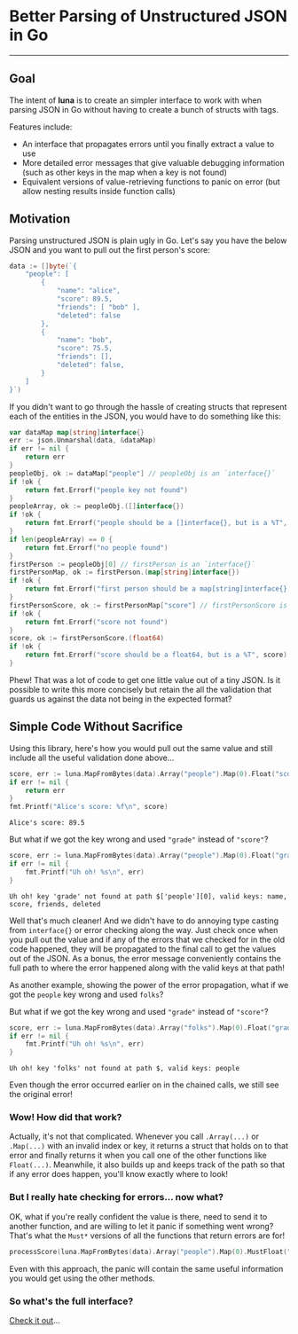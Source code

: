 # Better Parsing of Unstructured JSON in Go
___

## Goal

The intent of **luna** is to create an simpler interface to work with when parsing JSON in Go without having to
create a bunch of structs with tags.

Features include:

 * An interface that propagates errors until you finally extract a value to use
 * More detailed error messages that give valuable debugging information (such as other keys in the map when a key
is not found)
 * Equivalent versions of value-retrieving functions to panic on error (but allow nesting results inside function calls)

## Motivation

Parsing unstructured JSON is plain ugly in Go.  Let's say you have the below JSON  and you want to pull out
the first person's score:

```go
data := []byte(`{
    "people": [
        {
            "name": "alice",
            "score": 89.5,
            "friends": [ "bob" ],
            "deleted": false
        },
        {
            "name": "bob",
            "score": 75.5,
            "friends": [],
            "deleted": false,
        }
    ]
}`)
```

If you didn't want to go through the hassle of creating structs that represent each of the entities in the JSON, you
would have to do something like this:

```go
var dataMap map[string]interface{}
err := json.Unmarshal(data, &dataMap)
if err != nil {
	return err
}
peopleObj, ok := dataMap["people"] // peopleObj is an `interface{}`
if !ok {
	return fmt.Errorf("people key not found")
}
peopleArray, ok := peopleObj.([]interface{})
if !ok {
	return fmt.Errorf("people should be a []interface{}, but is a %T", peopleArray)
}
if len(peopleArray) == 0 {
	return fmt.Errorf("no people found")
}
firstPerson := peopleObj[0] // firstPerson is an `interface{}`
firstPersonMap, ok := firstPerson.(map[string]interface{})
if !ok {
	return fmt.Errorf("first person should be a map[string]interface{}, but is a %T", firstPerson)
}
firstPersonScore, ok := firstPersonMap["score"] // firstPersonScore is an `interface{}`
if !ok {
	return fmt.Errorf("score not found")
}
score, ok := firstPersonScore.(float64)
if !ok {
	return fmt.Errorf("score should be a float64, but is a %T", score)
}
```

Phew!  That was a lot of code to get one little value out of a tiny JSON.  Is it possible to write this more concisely
but retain the all the validation that guards us against the data not being in the expected format?

## Simple Code Without Sacrifice

Using this library, here's how you would pull out the same value and still include all the useful validation done
above...

```go
score, err := luna.MapFromBytes(data).Array("people").Map(0).Float("score")
if err != nil {
    return err
}
fmt.Printf("Alice's score: %f\n", score)
```

```
Alice's score: 89.5
```

But what if we got the key wrong and used `"grade"` instead of `"score"`?
```go
score, err := luna.MapFromBytes(data).Array("people").Map(0).Float("grade")
if err != nil {
    fmt.Printf("Uh oh! %s\n", err)
}
```

```
Uh oh! key 'grade' not found at path $['people'][0], valid keys: name, score, friends, deleted
```

Well that's much cleaner!  And we didn't have to do annoying type casting from `interface{}` or error checking along the
way. Just check once when you pull out the value and if any of the errors that we checked for in the old code happened,
they will be propagated to the final call to get the values out of the JSON.  As a bonus, the error message
conveniently contains the full path to where the error happened along with the valid keys at that path!

As another example, showing the power of the error propagation, what if we got the `people` key wrong and used `folks`?

But what if we got the key wrong and used `"grade"` instead of `"score"`?
```go
score, err := luna.MapFromBytes(data).Array("folks").Map(0).Float("grade")
if err != nil {
    fmt.Printf("Uh oh! %s\n", err)
}
```

```
Uh oh! key 'folks' not found at path $, valid keys: people
```

Even though the error occurred earlier on in the chained calls, we still see the original error!

### Wow! How did that work?

Actually, it's not that complicated.  Whenever you call `.Array(...)` or `.Map(...)` with an invalid index or key, it
returns a struct that holds on to that error and finally returns it when you call one of the other functions
like `Float(...)`. Meanwhile, it also builds up and keeps track of the path so that if any error does happen, you'll
know exactly where to look!

### But I really hate checking for errors... now what?

OK, what if you're really confident the value is there, need to send it to another function, and are willing to let it
panic if something went wrong?  That's what the `Must*` versions of all the functions that return errors are for!

```go
processScore(luna.MapFromBytes(data).Array("people").Map(0).MustFloat("score"))
```

Even with this approach, the panic will contain the same useful information you would get using the other methods.

### So what's the full interface?

[Check it out](https://pkg.go.dev/github.com/mikecoop83/luna)...
